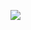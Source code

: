 ![](https://bat.bing.com/action/0?ti=56018282&Ver=2&mid=dff2d3d0-d67c-4ed0-8ecd-8e86bc3271a9&sid=201ffde0635411ee902411d77b750559&vid=20202bf0635411ee9ac03f2e618b0b9f&vids=0&msclkid=N&pi=0&lg=en-US&sw=800&sh=600&sc=24&nwd=1&tl=Shortform%20%7C%20Book&p=https%3A%2F%2Fwww.shortform.com%2Fapp%2Fbook%2Fa-guide-to-the-good-life%2Fexercise-plan-your-own-stoic-practice&r=&lt=502&evt=pageLoad&sv=1&rn=441118)
